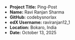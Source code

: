 
- **Project Title:** Ping-Post
- **Name:** Ravi Ranjan Sharma
- **GitHub:** codebysnorlax
- **edX Username:** raviranjan12_1
- **Location:** Bokaro, India
- **Date:** October 13, 2025
